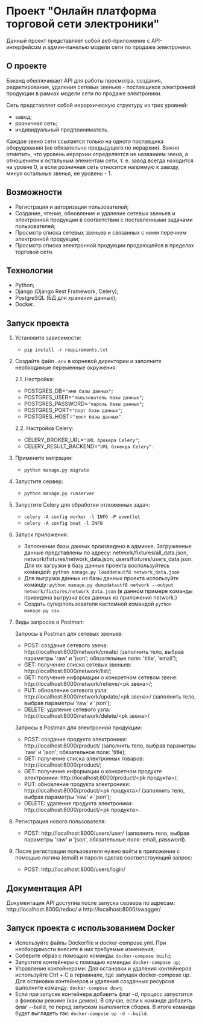 # Проект "Онлайн платформа торговой сети электроники"

Данный проект представляет собой веб-приложение с API-интерфейсом и админ-панелью модели сети по продаже электроники.

## О проекте

Бэкенд обеспечивает API для работы просмотра, создания, редактирования, удаления сетевых звеньев - поставщиков электронной продукции в рамках модели сети по продаже электроники.

Сеть представляет собой иерархическую структуру из трех уровней:
- завод;
- розничная сеть;
- индивидуальный предприниматель.

Каждое звено сети ссылается только на одного поставщика оборудования (не обязательно предыдущего по иерархии). Важно отметить, что уровень иерархии определяется не названием звена, а отношением к остальным элементам сети, т. е. завод всегда находится на уровне 0, а если розничная сеть относится напрямую к заводу, минуя остальные звенья, ее уровень - 1.

## Возможности

- Регистрация и авторизация пользователей;
- Создание, чтение, обновление и удаление сетевых звеньев и электронной продукции в соответствии с поставленными задачами пользователей;
- Просмотр списка сетевых звеньев и связанных с ними перечнем электронной продукции;
- Просмотр списка электронной продукции продающейся в пределах торговой сети.

## Технологии

- Python;
- Django (Django Rest Framework, Celery);
- PostgreSQL (БД для хранения данных);
- Docker.

## Запуск проекта

1. Установите зависимости:
    - `pip install -r requirements.txt`

2. Создайте файл `.env` в корневой директории и заполните необходимые переменные окружения:
    
   2.1. Настройка: 
    - POSTGRES_DB=`"имя базы данных"`;
    - POSTGRES_USER=`"пользователь базы данных"`;
    - POSTGRES_PASSWORD=`"пароль базы данных"`;
    - POSTGRES_PORT=`"порт базы данных"`;
    - POSTGRES_HOST=`"хост базы данных"`.
   
    2.2. Настройка Celery:
    - CELERY_BROKER_URL=`"URL брокера Celery"`;
    - CELERY_RESULT_BACKEND=`"URL бэкенда Celery"`.

3. Примените миграции:
    - `python manage.py migrate`

4. Запустите сервер:
    - `python manage.py runserver`

5. Запустите Celery для обработки отложенных задач:
    - `celery -A config worker -l INFO -P eventlet`
    - `celery -A config beat -l INFO`

6. Запуск приложения:
    - Заполнение базы данных произведено в админке. Загруженные данные представлены по адресу: network/fixtures/all_data.json, network/fixtures/network_data.json; users/fixtures/users_data.json. Для их загрузки в базу данных проекта воспользуйтесь командой: `python manage.py loaddatautf8 network_data.json`
    - Для выгрузки данных из базы данных проекта используйте команду: `python manage.py dumpdatautf8 network --output network/fixtures/network_data.json` (в данном примере команды приведена выгрузка всех данных из приложения network.)
    - Создать суперпользователя кастомной командой `python manage.py csu`.

7. Виды запросов в Postman: 

   Запросы в Postman для сетевых звеньев:
    - POST: создание сетевого звена: http://localhost:8000/network/create/ (заполнить тело, выбрав параметры 'raw' и 'json'; обязательные поля: 'title', 'email');
    - GET: получение списка сетевых звеньев: http://localhost:8000/network/list/;
    - GET: получение информации о конкретном сетевом звене: http://localhost:8000/network/retieve/<pk звена>/;
    - PUT: обновление сетевого узла: http://localhost:8000/network/update/<pk звена>/ (заполнить тело, выбрав параметры 'raw' и 'json');
    - DELETE: удаление сетевого узла: http://localhost:8000/network/delete/<pk звена>/.
   
   Запросы в Postman для электронной продукции:
    - POST: создание продукта электроники: http://localhost:8000/product/ (заполнить тело, выбрав параметры 'raw' и 'json'; обязательное поле: 'title);
    - GET: получение списка электронных товаров: http://localhost:8000/product/;
    - GET: получение информации о конкретном продукте электроники: http://localhost:8000/product/<pk продукта>/;
    - PUT: обновление продукта электроники: http://localhost:8000/product/<pk продукта>/ (заполнить тело, выбрав параметры 'raw' и 'json');
    - DELETE: удаление продукта электроники: http://localhost:8000/product/<pk продукта>.
   
8. Регистрация нового пользователя: 
   - POST: http://localhost:8000/users/user/ (заполнить тело, выбрав параметры 'raw' и 'json', обязательные поля: email, password).
9. После регистрации пользователя нужно войти в приложение с помощью логина (email) и пароля сделав соответствующий запрос:
   - POST: http://localhost:8000/users/login/

## Документация API

Документация API доступна после запуска сервера по адресам: http://localhost:8000/redoc/ и http://localhost:8000/swagger/

## Запуск проекта с использованием Docker
  - Используйте файлы Dockerfile и docker-compose.yml. При необходимости внесите в них требуемые изменения;
  - Соберите образ с помощью команды: `docker-compose build`;
  - Запустите контейнеры с помощью команды: `docker-compose up`;
  - Управление контейнерами: Для остановки и удаления контейнеров используйте Ctrl + C в терминале, где запущен docker-compose up. Для остановки контейнеров и удаления созданных ресурсов выполните команду: `docker-compose down`;
  - Если при запуске контейнера добавить флаг -d, процесс запустится в фоновом режиме (как демон). В случае, если к команде добавить флаг --build, то перед запуском выполнится сборка. В итоге команда будет выглядеть так: `docker-compose up -d --build`.
